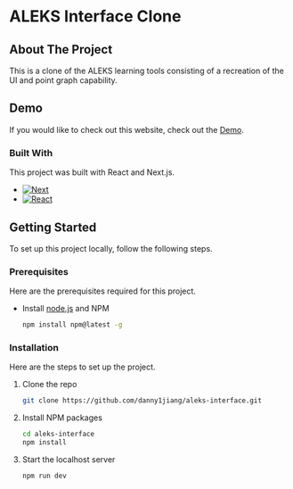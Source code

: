 # ALEKS Interface Clone

## About The Project

This is a clone of the ALEKS learning tools consisting of a recreation of the UI and point graph capability. 

## Demo

If you would like to check out this website, check out the [Demo](https://aleks-clone.netlify.app/).

### Built With

This project was built with React and Next.js.

-   [![Next][Next.js]][Next-url]
-   [![React][React.js]][React-url]

## Getting Started

To set up this project locally, follow the following steps.

### Prerequisites

Here are the prerequisites required for this project.

-   Install [node.js](https://nodejs.org/en) and NPM
    ```sh
    npm install npm@latest -g
    ```

### Installation

Here are the steps to set up the project.

1. Clone the repo
    ```sh
    git clone https://github.com/danny1jiang/aleks-interface.git
    ```
2. Install NPM packages
    ```sh
    cd aleks-interface
    npm install
    ```
3. Start the localhost server
    ```sh
    npm run dev
    ```

<!-- MARKDOWN LINKS & IMAGES -->
<!-- https://www.markdownguide.org/basic-syntax/#reference-style-links -->

[product-screenshot]: images/screenshot.png
[Next.js]: https://img.shields.io/badge/next.js-000000?style=for-the-badge&logo=nextdotjs&logoColor=white
[Next-url]: https://nextjs.org/
[React.js]: https://img.shields.io/badge/React-20232A?style=for-the-badge&logo=react&logoColor=61DAFB
[React-url]: https://reactjs.org/
